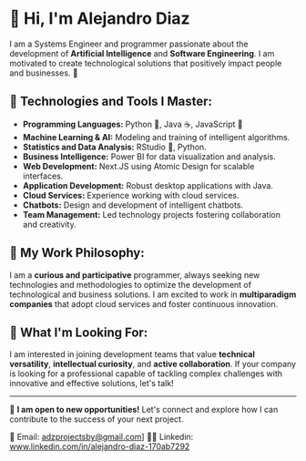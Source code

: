 # 👋 Hi, I'm Alejandro Diaz

I am a Systems Engineer and programmer passionate about the development of **Artificial Intelligence** and **Software Engineering**. I am motivated to create technological solutions that positively impact people and businesses. 🚀

## 🔧 Technologies and Tools I Master:

- **Programming Languages:** Python 🐍, Java ☕, JavaScript 🌟
- **Machine Learning & AI:** Modeling and training of intelligent algorithms.
- **Statistics and Data Analysis:** RStudio 🔢, Python.
- **Business Intelligence:** Power BI for data visualization and analysis.
- **Web Development:** Next.JS using Atomic Design for scalable interfaces.
- **Application Development:** Robust desktop applications with Java.
- **Cloud Services:** Experience working with cloud services.
- **Chatbots:** Design and development of intelligent chatbots.
- **Team Management:** Led technology projects fostering collaboration and creativity.

## 🎨 My Work Philosophy:

I am a **curious and participative** programmer, always seeking new technologies and methodologies to optimize the development of technological and business solutions. I am excited to work in **multiparadigm companies** that adopt cloud services and foster continuous innovation.

## 🚀 What I'm Looking For:

I am interested in joining development teams that value **technical versatility**, **intellectual curiosity**, and **active collaboration**. If your company is looking for a professional capable of tackling complex challenges with innovative and effective solutions, let's talk!

---

📢 **I am open to new opportunities!** Let's connect and explore how I can contribute to the success of your next project.

📧 Email: adzprojectsby@gmail.com] 
👨‍💼 Linkedin: www.linkedin.com/in/alejandro-diaz-170ab7292

